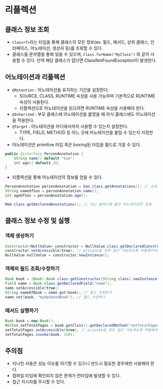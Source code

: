 # 리플렉션

## 클래스 정보 조회

* `Class<T>`라는 타입을 통해 클래스의 모든 정보(ex. 필드, 메서드, 상위 클래스, 인터페이스, 어노테이션, 생성자 등)를 조회할 수 있다.
* 클래스를 문자열을 통해 읽을 수 있으며, `Class.forName("MyClass")` 와 같이 사용할 수 있다. 만약 해당 클래스가 없다면 ClassNotFoundException이 발생한다.

## 어노테이션과 리플렉션

* `@Retention` : 어노테이션을 유지하는 기간을 설정한다.
  * SOURCE, CLASS, RUNTIME 속성을 사용 가능하며 기본적으로 RUNTIME 속성이 사용된다.
  * 리플렉션으로 어노테이션을 읽으려면 RUNTIME 속성을 사용해야 한다.
* `@Inherited` : 부모 클래스에 어노테이션을 붙였을 때 자식 클래스에도 어노테이션을 적용한다.
* `@Target` : 어노테이션을 어디에서까지 사용할 수 있는지 설정한다.
  * TYPE, FIELD, METHOD 등 어느 곳에 어노테이션을 붙일 수 있는지 지정한다.
* 어노테이션은 primitive 타입 혹은 boxing된 타입을 필드로 가질 수 있다.

```java
public @interface PersonAnnotation {
    String name() default "kim";
    int age() default 20;
}
```

* 리플렉션을 통해 어노테이션의 정보를 얻을 수 있다.

```java
PersonAnnotation personAnnotation = Son.class.getAnnotations(); // 상속받은 어노테이션까지 조회
String nameOfSon = personAnnotation.name();
int ageOfSon = personAnnotation.age();

Mom.class.getDeclaredAnnotations(); // 자신 클래스에 붙은 어노테이션만 조회
```

## 클래스 정보 수정 및 실행

### 객체 생성하기

```java
Constructor<NullValue> constructor = NullValue.class.getDeclaredConstructor();
constructor.setAccessible(true); // private일 경우 접근 가능하도록 허용해주어야 한다.
NullValue nullValue = constructor.newInstance();
```

### 객체의 필드 조회/수정하기

```java
Book book = (Book) Book.class.getConstructor(String.class).newInstance("myBook");
Field name = Book.class.getDeclaredField("name");
name.setAccessible(true);
String nameOfBook = name.get(book); // 필드 조회하기
name.set(book, "myUpdatedBook"); // 필드 수정하기
```

### 메서드 실행하기

```java
Book book = new Book();
Method setTotalPages = book.getClass().getDeclaredMethod("setTotalPages", long.class);
setTotalPages.setAccessible(true); // private일 경우 접근 가능하도록 허용해주어야 한다.
setTotalPages.invoke(book, 150);
```

## 주의점

* 지나친 사용은 성능 이슈를 야기할 수 있으니 반드시 필요한 경우에만 사용해야 한다.
* 컴파일 타임에 확인되지 않은 문제가 런타임에 발생할 수 있다.
* 접근 지시자를 무시할 수 있다.
